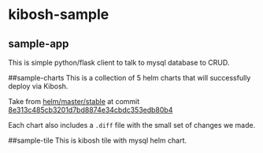 # kibosh-sample

## sample-app 
This is simple python/flask client to talk to mysql database to CRUD. 


##sample-charts
This is a collection of 5 helm charts that will successfully deploy via Kibosh.

Take from [helm/master/stable](https://github.com/helm/charts/tree/master/stable)
at commit [8e313c485cb3201d7bd8874e34cbdc353edb80b4](https://github.com/helm/charts/commit/8e313c485cb3201d7bd8874e34cbdc353edb80b4)

Each chart also includes a `.diff` file with the small set of changes we made.

##sample-tile
This is kibosh tile with mysql helm chart. 